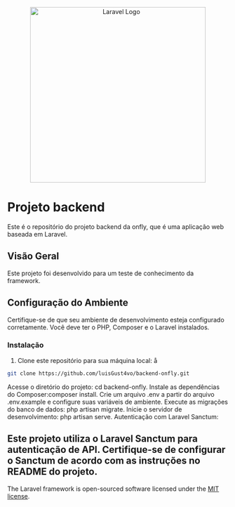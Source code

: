 <p align="center"><a href="https://laravel.com" target="_blank"><img src="https://raw.githubusercontent.com/laravel/art/master/logo-lockup/5%20SVG/2%20CMYK/1%20Full%20Color/laravel-logolockup-cmyk-red.svg" width="400" alt="Laravel Logo"></a></p>

# Projeto backend

Este é o repositório do projeto backend da onfly, que é uma aplicação web baseada em Laravel.

## Visão Geral

Este projeto foi desenvolvido para um teste de conhecimento da framework.

## Configuração do Ambiente

Certifique-se de que seu ambiente de desenvolvimento esteja configurado corretamente. Você deve ter o PHP, Composer e o Laravel instalados.

### Instalação

1. Clone este repositório para sua máquina local:
å
```bash
git clone https://github.com/luisGust4vo/backend-onfly.git
```
Acesse o diretório do projeto: cd backend-onfly.
Instale as dependências do Composer:composer install.
Crie um arquivo .env a partir do arquivo .env.example e configure suas variáveis de ambiente.
Execute as migrações do banco de dados: php artisan migrate.
Inicie o servidor de desenvolvimento: php artisan serve.
Autenticação com Laravel Sanctum:
## Este projeto utiliza o Laravel Sanctum para autenticação de API. Certifique-se de configurar o Sanctum de acordo com as instruções no README do projeto.

The Laravel framework is open-sourced software licensed under the [MIT license](https://opensource.org/licenses/MIT).
